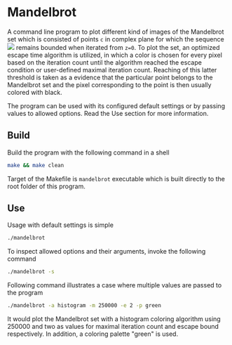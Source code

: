 # Mandelbrot #

A command line program to plot different kind of images of the Mandelbrot set which is consisted of points `c` in complex plane for which the sequence <img src="https://render.githubusercontent.com/render/math?math=z_{n%2B1} = z_{n}^2 %2B c"> remains bounded when iterated from `z=0`. To plot the set, an optimized escape time algorithm is utilized, in which a color is chosen for every pixel based on the iteration count until the algorithm reached the escape condition or user-defined maximal iteration count. Reaching of this latter threshold is taken as a evidence that the particular point belongs to the Mandelbrot set and the pixel corresponding to the point is then usually colored with black.

The program can be used with its configured default settings or by passing values to allowed options. Read the Use section for more information.

## Build ##

Build the program with the following command in a shell

```bash
make && make clean
```

Target of the Makefile is `mandelbrot` executable which is built directly to the root folder of this program.

## Use ##

Usage with default settings is simple
```bash
./mandelbrot
```

To inspect allowed options and their arguments, invoke the following command
```bash
./mandelbrot -s
```

Following command illustrates a case where multiple values are passed to the program
```bash
./mandelbrot -a histogram -m 250000 -e 2 -p green
```

It would plot the Mandelbrot set with a histogram coloring algorithm using 250000 and two as values for maximal iteration count and escape bound respectively. In addition, a coloring palette "green" is used.
